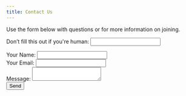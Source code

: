 ```yaml
---
title: Contact Us
---
```

Use the form below with questions or for more information on joining.
<div>
    <form name="contact" method="POST" data-netlify="true" netlify-honeypot="bot-field" action="/success">
        <p class="hidden"><label>Don’t fill this out if you're human: <input name="bot-field" /></label></p>
        <label>Your Name: </label><input class="form-control" type="text" name="name" /><br />
        <label>Your Email: </label><input class="form-control" type="email" name="email" /><br />
        <label>Message: </label><textarea class="form-control" name="message"></textarea><br />
        <button class="btn btn-primary float-end" type="submit">Send</button>
    </form>
</div>